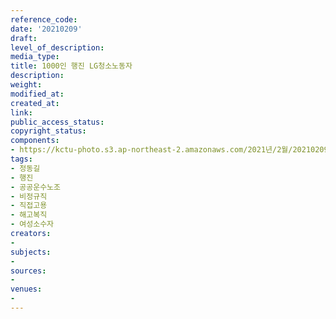 ```yaml
---
reference_code: 
date: '20210209'
draft: 
level_of_description: 
media_type: 
title: 1000인 행진 LG청소노동자
description: 
weight: 
modified_at: 
created_at: 
link: 
public_access_status: 
copyright_status: 
components:
- https://kctu-photo.s3.ap-northeast-2.amazonaws.com/2021년/2월/20210209-1000인+행진+LG청소노동자_정동길_행진_공공운수노조_비정규직_직접고용_해고복직_여성소수자/_1DX0250.jpg
tags:
- 정동길
- 행진
- 공공운수노조
- 비정규직
- 직접고용
- 해고복직
- 여성소수자
creators:
- 
subjects:
- 
sources:
- 
venues:
- 
---
```


